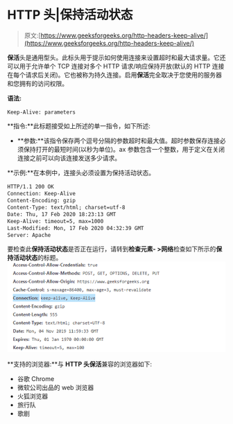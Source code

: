 # HTTP 头|保持活动状态

> 原文:[https://www.geeksforgeeks.org/http-headers-keep-alive/](https://www.geeksforgeeks.org/http-headers-keep-alive/)

**保活**头是通用型头。此标头用于提示如何使用连接来设置超时和最大请求量。它还可以用于允许单个 TCP 连接对多个 HTTP 请求/响应保持开放(默认的 HTTP 连接在每个请求后关闭)。它也被称为持久连接。启用**保活**完全取决于您使用的服务器和您拥有的访问权限。

**语法:**

```
Keep-Alive: parameters
```

**指令:**此标题接受如上所述的单一指令，如下所述:

*   **参数:**该指令保存两个逗号分隔的参数超时和最大值。超时参数保存连接必须保持打开的最短时间(以秒为单位)。ax 参数包含一个整数，用于定义在关闭连接之前可以向该连接发送多少请求。

**示例:**在本例中，连接头必须设置为保持活动状态。

```
HTTP/1.1 200 OK
Connection: Keep-Alive
Content-Encoding: gzip
Content-Type: text/html; charset=utf-8
Date: Thu, 17 Feb 2020 18:23:13 GMT
Keep-Alive: timeout=5, max=1000
Last-Modified: Mon, 17 Feb 2020 04:32:39 GMT
Server: Apache
```

要检查此**保持活动状态**是否正在运行，请转到**检查元素- >网络**检查如下所示的**保持活动状态**的标题。
![Keep-Alive General header](img/3dfbef4249468fa8e0a017231a18556e.png)

**支持的浏览器:**与 **HTTP 头保活**兼容的浏览器如下:

*   谷歌 Chrome
*   微软公司出品的 web 浏览器
*   火狐浏览器
*   旅行队
*   歌剧